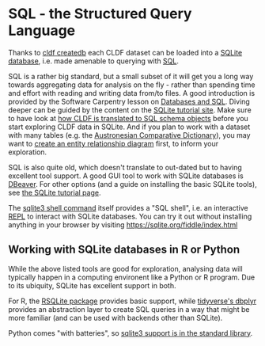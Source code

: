 # SQL - the Structured Query Language

Thanks to [cldf createdb](https://github.com/cldf/pycldf#converting-a-cldf-dataset-to-an-sqlite-database) each
CLDF dataset can be loaded into a [SQLite database](https://sqlite.com/index.html), i.e. made amenable to querying
with [SQL](https://en.wikipedia.org/wiki/SQL).

SQL is a rather big standard, but a small subset of it will get you a long way towards aggregating data for analysis
on the fly - rather than spending time and effort with reading and writing data from/to files. A good introduction 
is provided by the Software Carpentry lesson on [Databases and SQL](https://swcarpentry.github.io/sql-novice-survey/).
Diving deeper can be guided by the content on the [SQLite tutorial site](https://www.sqlitetutorial.net/).
Make sure to have look at [how CLDF is translated to SQL schema objects](https://github.com/cldf/cldf/blob/master/extensions/sql.md)
before you start exploring CLDF data in SQLite. And if you plan to work with a dataset with many tables (e.g. the 
[Austronesian Comparative Dictionary](https://clld.org/2023/03/17/acd.html)), you may want to [create an entity relationship diagram](https://github.com/cldf/cldfviz/blob/main/docs/erd.md)
first, to inform your exploration.

SQL is also quite old, which doesn't translate to out-dated but to having excellent tool support. A good GUI tool
to work with SQLite databases is [DBeaver](https://dbeaver.io/). For other options (and a guide on installing the basic
SQLite tools), see [the SQLite tutorial page](https://www.sqlitetutorial.net/download-install-sqlite/).

The [sqlite3 shell command](https://sqlite.org) itself provides a "SQL shell", i.e. an interactive [REPL](https://en.wikipedia.org/wiki/Read%E2%80%93eval%E2%80%93print_loop)
to interact with SQLite databases. You can try it out without installing anything in your browser by visiting
https://sqlite.org/fiddle/index.html 


## Working with SQLite databases in R or Python

While the above listed tools are good for exploration, analysing data will typically happen in a computing environent like
a Python or R program. Due to its ubiquity, SQLite has excellent support in both.

For R, the [RSQLite package](https://cran.r-project.org/web/packages/RSQLite/vignettes/RSQLite.html) provides basic
support, while [tidyverse's dbplyr](https://dbplyr.tidyverse.org/) provides an abstraction layer to create SQL
queries in a way that might be more familiar (and can be used with backends other than SQLite).

Python comes "with batteries", so [sqlite3 support is in the standard library](https://docs.python.org/3/library/sqlite3.html).
